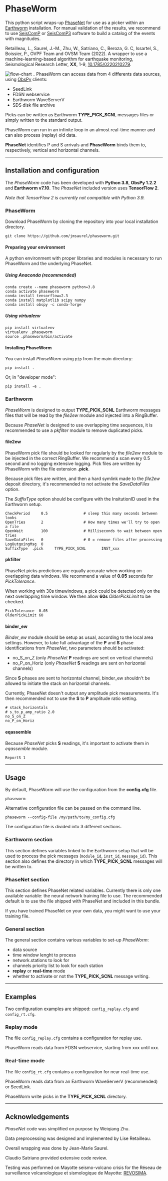 # PhaseWorm

This python script wraps-up [PhaseNet](https://github.com/wayneweiqiang/PhaseNet)
for use as a picker within an [Earthworm](http://www.earthwormcentral.org/)
installation. For manual validation of the results, we recommend to use [SeisComP](http://www.seiscomp.de) or [SeisComP3](http://www.seiscomp.de/seiscomp3) software to build a catalog of the events with magnitudes.

<!-- Saurel, J.-M., Retailleau, L., Zhu, W., Issartel, S., Satriano, C., and Beroza, G. C.: Implementation of a new real time seismicity detector for the Mayotte crisis, EGU General Assembly 2021, online, 19–30 Apr 2021, EGU21-10646, [10.5194/egusphere-egu21-10646](https://doi.org/10.5194/egusphere-egu21-10646), 2021. -->

Retailleau, L., Saurel, J.-M., Zhu, W., Satriano, C., Beroza, G. C, Issartel, S., Boissier, P., OVPF Team and OVSM Team (2022). A wrapper to use a machine-learning-based algorithm for earthquake monitoring, Seismological Research Letter, **XX**, 1-9, [10.1785/0220210279](https://doi.org/10.1785/0220210279).

![flow-chart](/doc/flow-chart.png)
_
PhaseWorm can access data from 4 differents data sources, using [ObsPy](https://www.obspy.org) clients:

* SeedLink
* FDSN webservice
* Earthworm WaveServerV
* SDS disk file archive

Picks can be written as Earthworm **TYPE\_PICK\_SCNL** messages files or simply
written to the standard output.

PhaseWorm can run in an infinite loop in an almost real-time manner
and can also process (replay) old data.

**PhaseNet** identifies P and S arrivals and **PhaseWorm** binds them to,
respectively, vertical and horizontal channels.

---
## Installation and configuration

The _PhaseWorm_ code has been developed with **Python 3.8**,
**ObsPy 1.2.2** and **Earthworm v7.10**.
The _PhaseNet_ included version uses **TensorFlow 2**.

*Note that TensorFlow 2 is currently not compatible with Python 3.9.*


### PhaseWorm

Download PhaseWorm by cloning the repository into your local installation
directory.

	git clone https://github.com/jmsaurel/phaseworm.git


#### Preparing your environment

A python environment with proper libraries and modules is necessary to run
PhaseWorm and the underlying PhaseNet.

##### Using Anaconda (recommended)
```
conda create --name phaseworm python=3.8
conda activate phaseworm
conda install tensorflow=2.3
conda install matplotlib scipy numpy
conda install obspy -c conda-forge
```
##### Using virtualenv
```
pip install virtualenv
virtualenv .phaseworm
source .phaseworm/bin/activate
```

#### Installing PhaseWorm

You can install _PhaseWorm_ using `pip` from the main directory:

	pip install .

Or, in "developer mode":

	pip install -e .



### Earthworm
_PhaseWorm_ is designed to output **TYPE\_PICK\_SCNL** Earthworm messages files
that will be read by the _file2ew_ module and injected into a RingBuffer.

Because _PhaseNet_ is designed to use overlapping time sequences,
it is recommended to use a _pkfilter_ module to remove duplicated picks.

#### file2ew

PhaseWorm pick file should be looked for regularly by the _file2ew_ module to be
injected in the correct RingBuffer.
We recommend a scan every 0.5 second and no logging extensive logging.
Pick files are written by PhaseWorm with the file extension **.pick**.

Because pick files are written, and then a hard symlink made to the _file2ew_
 deposit directory, it's recommended to not activate the _SaveDataFiles_
 option.

The _SuffixType_ option should be configure with the InsitutionID used in the
 Earthworm setup.

```
CheckPeriod     0.5                # sleep this many seconds between looks
OpenTries       2                  # How many times we'll try to open a file
OpenWait        100                # Milliseconds to wait between open tries
SaveDataFiles   0                  # 0 = remove files after processing
LogOutgoingMsg  0
SuffixType  .pick     TYPE_PICK_SCNL       INST_xxx
```

#### pkfilter

PhaseNet picks predictions are equally accurate when working on overlapping
data windows. We recommend a value of **0.05** seconds for _PickTolerance_.

When working with 30s timewindows, a pick could be detected only on the next
overlapping time window. We then allow **60s** _OlderPickLimit_ to be checked.

```
PickTolerance  0.05
OlderPickLimit 60
```

#### binder_ew

_Binder_ew_ module should be setup as usual, according to the local area
settings. However, to take full advantage of the **P** and **S** phase
identifications from _PhaseNet_, two parameters should be activated:
* no_S_on_Z (only _PhaseNet_ **P** readings are sent on vertical channels)
* no_P_on_Horiz (only _PhaseNet_ **S** readings are sent on horizontal channels)

Since **S** phases are sent to horizontal channel, binder_ew shouldn't be
allowed to initiate the stack on horizontal channels.

Currently, PhaseNet doesn't output any amplitude pick measurements. It's
then recommended not to use the **S** to **P** amplitude ratio setting.

```
# stack_horizontals
# s_to_p_amp_ratio 2.0
no_S_on_Z
no_P_on_Horiz
```

#### eqassemble

Because _PhaseNet_ picks **S** readings, it's important to activate them in _eqassemble_ module.

```
ReportS 1
```

---
## Usage
By default, PhaseWorm will use the configuration from the **config.cfg** file.

	phaseworm

Alternative configuration file can be passed on the command line.

	phaseworm --config-file /my/path/to/my_config.cfg

The configuration file is divided into 3 different sections.

### Earthworm section
This section defines variables linked to the Earthworm setup that will be used
to process the pick messages (`module_id`, `inst_id`, `message_id`).
This section also defines the directory in which **TYPE\_PICK\_SCNL** messages
will be written to.

### PhaseNet section
This section defines PhaseNet related variables.
Currently there is only one available variable: the neural network training
file to use.
The recommended default is to use the file shipped with PhaseNet and
included in this bundle.

If you have trained PhaseNet on your own data, you might want to use
your training file.

### General section
The general section contains various variables to set-up _PhaseWorm_:
* data source
* time window lenght to process
* network.stations to look for
* channels priority list to look for each station
* **replay** or **real-time** mode
* whether to activate or not the **TYPE\_PICK\_SCNL** message writing.

---
## Examples
Two configuration examples are shipped: `config_replay.cfg` and `config_rt.cfg`.

### Replay mode
The file `config_replay.cfg` contains a configuration for replay use.

PhaseWorm reads data from FDSN webservice, starting from xxx until xxx.

### Real-time mode
The file `config_rt.cfg` contains a configuration for near real-time use.

PhaseWorm reads data from an Earthworm WaveServerV (recommended) or SeedLink.

PhaseWorm write picks in the **TYPE\_PICK\_SCNL** directory.

---
## Acknowledgements
_PhaseNet_ code was simplified on purpose by Weiqiang Zhu.

Data preprocessing was designed and implemented by Lise Retailleau.

Overall wrapping was done by Jean-Marie Saurel.

Claudio Satriano provided extensive code review.

Testing was performed on Mayotte seismo-volcano crisis for the
Réseau de surveillance volcanologique et sismologique de Mayotte: [REVOSIMA](
http://www.ipgp.fr/revosima).
